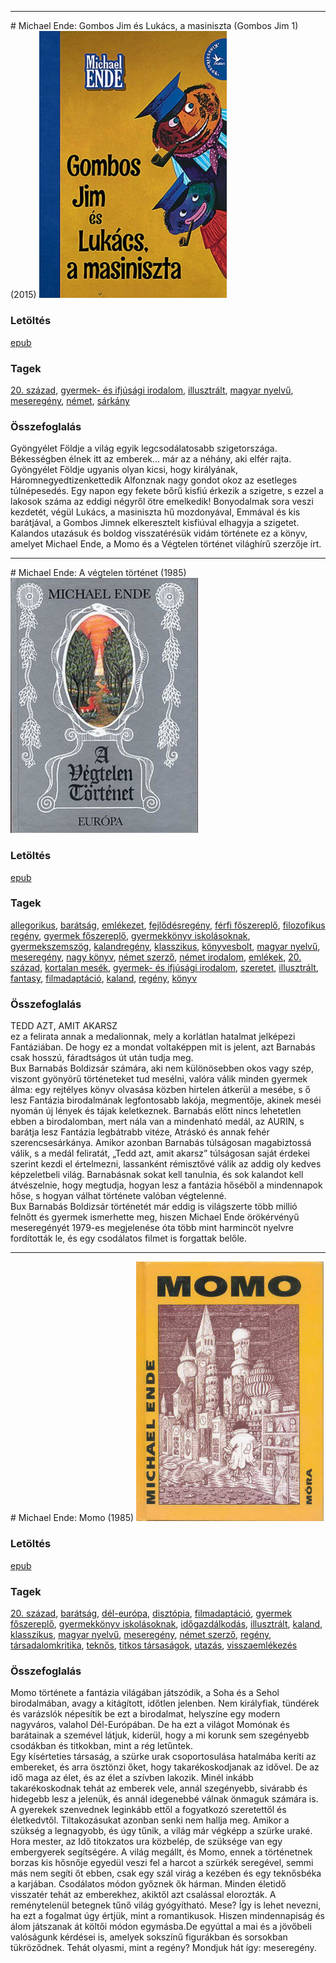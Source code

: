 <hr/>
# <a name="id_1492">Michael Ende: Gombos ​Jim és Lukács, a masiniszta (Gombos Jim 1) (2015)</a>
<img src="https://github.com/BercziSandor/calibre_lib/raw/main/main/Michael%20Ende/Gombos%20%20Jim%20es%20Lukacs%2C%20a%20masiniszta%20%281492%29/cover.jpg" alt="cover" width="300"/>

### Letöltés
[epub](https://github.com/BercziSandor/calibre_lib/raw/main/main/Michael%20Ende/Gombos%20%20Jim%20es%20Lukacs%2C%20a%20masiniszta%20%281492%29/Gombos%20%20Jim%20es%20Lukacs%2C%20a%20masini%20-%20Michael%20Ende.epub)

### Tagek
[20. század](https://github.com/berczisandor/calibre_lib/blob/main/main/_tags/20.%20sz%c3%a1zad.md), [gyermek- és ifjúsági irodalom](https://github.com/berczisandor/calibre_lib/blob/main/main/_tags/gyermek-%20%c3%a9s%20ifj%c3%bas%c3%a1gi%20irodalom.md), [illusztrált](https://github.com/berczisandor/calibre_lib/blob/main/main/_tags/illusztr%c3%a1lt.md), [magyar nyelvű](https://github.com/berczisandor/calibre_lib/blob/main/main/_tags/magyar%20nyelv%c5%b1.md), [meseregény](https://github.com/berczisandor/calibre_lib/blob/main/main/_tags/mesereg%c3%a9ny.md), [német](https://github.com/berczisandor/calibre_lib/blob/main/main/_tags/n%c3%a9met.md), [sárkány](https://github.com/berczisandor/calibre_lib/blob/main/main/_tags/s%c3%a1rk%c3%a1ny.md)

### Összefoglalás
<p class="description">Gyöngyélet Földje a világ egyik legcsodálatosabb szigetországa. Békességben élnek itt az emberek… már az a néhány, aki elfér rajta. Gyöngyélet Földje ugyanis olyan kicsi, hogy királyának, Háromnegyedtizenkettedik Alfonznak nagy gondot okoz az esetleges túlnépesedés. Egy napon egy fekete bőrű kisfiú érkezik a szigetre, s ezzel a lakosok száma az eddigi négyről ötre emelkedik! Bonyodalmak sora veszi kezdetét, végül Lukács, a masiniszta hű mozdonyával, Emmával és kis barátjával, a Gombos Jimnek elkeresztelt kisfiúval elhagyja a szigetet. Kalandos utazásuk és boldog visszatérésük vidám története ez a könyv, amelyet Michael Ende, a Momo és a Végtelen történet világhírű szerzője írt.</p>


<hr/>
# <a name="id_353">Michael Ende: A végtelen történet (1985)</a>
<img src="https://github.com/BercziSandor/calibre_lib/raw/main/main/Michael%20Ende/A%20vegtelen%20tortenet%20%28353%29/cover.jpg" alt="cover" width="300"/>

### Letöltés
[epub](https://github.com/BercziSandor/calibre_lib/raw/main/main/Michael%20Ende/A%20vegtelen%20tortenet%20%28353%29/A%20vegtelen%20tortenet%20-%20Michael%20Ende.epub)

### Tagek
[allegorikus](https://github.com/berczisandor/calibre_lib/blob/main/main/_tags/allegorikus.md), [barátság](https://github.com/berczisandor/calibre_lib/blob/main/main/_tags/bar%c3%a1ts%c3%a1g.md), [emlékezet](https://github.com/berczisandor/calibre_lib/blob/main/main/_tags/eml%c3%a9kezet.md), [fejlődésregény](https://github.com/berczisandor/calibre_lib/blob/main/main/_tags/fejl%c5%91d%c3%a9sreg%c3%a9ny.md), [férfi főszereplő](https://github.com/berczisandor/calibre_lib/blob/main/main/_tags/f%c3%a9rfi%20f%c5%91szerepl%c5%91.md), [filozofikus regény](https://github.com/berczisandor/calibre_lib/blob/main/main/_tags/filozofikus%20reg%c3%a9ny.md), [gyermek főszereplő](https://github.com/berczisandor/calibre_lib/blob/main/main/_tags/gyermek%20f%c5%91szerepl%c5%91.md), [gyermekkönyv iskolásoknak](https://github.com/berczisandor/calibre_lib/blob/main/main/_tags/gyermekk%c3%b6nyv%20iskol%c3%a1soknak.md), [gyermekszemszög](https://github.com/berczisandor/calibre_lib/blob/main/main/_tags/gyermekszemsz%c3%b6g.md), [kalandregény](https://github.com/berczisandor/calibre_lib/blob/main/main/_tags/kalandreg%c3%a9ny.md), [klasszikus](https://github.com/berczisandor/calibre_lib/blob/main/main/_tags/klasszikus.md), [könyvesbolt](https://github.com/berczisandor/calibre_lib/blob/main/main/_tags/k%c3%b6nyvesbolt.md), [magyar nyelvű](https://github.com/berczisandor/calibre_lib/blob/main/main/_tags/magyar%20nyelv%c5%b1.md), [meseregény](https://github.com/berczisandor/calibre_lib/blob/main/main/_tags/mesereg%c3%a9ny.md), [nagy könyv](https://github.com/berczisandor/calibre_lib/blob/main/main/_tags/nagy%20k%c3%b6nyv.md), [német szerző](https://github.com/berczisandor/calibre_lib/blob/main/main/_tags/n%c3%a9met%20szerz%c5%91.md), [német irodalom](https://github.com/berczisandor/calibre_lib/blob/main/main/_tags/n%c3%a9met%20irodalom.md), [emlékek](https://github.com/berczisandor/calibre_lib/blob/main/main/_tags/eml%c3%a9kek.md), [20. század](https://github.com/berczisandor/calibre_lib/blob/main/main/_tags/20.%20sz%c3%a1zad.md), [kortalan mesék](https://github.com/berczisandor/calibre_lib/blob/main/main/_tags/kortalan%20mes%c3%a9k.md), [gyermek- és ifjúsági irodalom](https://github.com/berczisandor/calibre_lib/blob/main/main/_tags/gyermek-%20%c3%a9s%20ifj%c3%bas%c3%a1gi%20irodalom.md), [szeretet](https://github.com/berczisandor/calibre_lib/blob/main/main/_tags/szeretet.md), [illusztrált](https://github.com/berczisandor/calibre_lib/blob/main/main/_tags/illusztr%c3%a1lt.md), [fantasy](https://github.com/berczisandor/calibre_lib/blob/main/main/_tags/fantasy.md), [filmadaptáció](https://github.com/berczisandor/calibre_lib/blob/main/main/_tags/filmadapt%c3%a1ci%c3%b3.md), [kaland](https://github.com/berczisandor/calibre_lib/blob/main/main/_tags/kaland.md), [regény](https://github.com/berczisandor/calibre_lib/blob/main/main/_tags/reg%c3%a9ny.md), [könyv](https://github.com/berczisandor/calibre_lib/blob/main/main/_tags/k%c3%b6nyv.md)

### Összefoglalás
<div>
<p>TEDD ​AZT, AMIT AKARSZ<br>ez a felirata annak a medalionnak, mely a korlátlan hatalmat jelképezi Fantáziában. De hogy ez a mondat voltaképpen mit is jelent, azt Barnabás csak hosszú, fáradtságos út után tudja meg.<br>Bux Barnabás Boldizsár számára, aki nem különösebben okos vagy szép, viszont gyönyörű történeteket tud mesélni, valóra válik minden gyermek álma: egy rejtélyes könyv olvasása közben hirtelen átkerül a mesébe, s ő lesz Fantázia birodalmának legfontosabb lakója, megmentője, akinek meséi nyomán új lények és tájak keletkeznek. Barnabás előtt nincs lehetetlen ebben a birodalomban, mert nála van a mindenható medál, az AURIN, s barátja lesz Fantázia legbátrabb vitéze, Atráskó és annak fehér szerencsesárkánya. Amikor azonban Barnabás túlságosan magabiztossá válik, s a medál feliratát, „Tedd azt, amit akarsz” túlságosan saját érdekei szerint kezdi el értelmezni, lassanként rémisztővé válik az addig oly kedves képzeletbeli világ. Barnabásnak sokat kell tanulnia, és sok kalandot kell átvészelnie, hogy megtudja, hogyan lesz a fantázia hőséből a mindennapok hőse, s hogyan válhat története valóban végtelenné.<br>Bux Barnabás Boldizsár történetét már eddig is világszerte több millió felnőtt és gyermek ismerhette meg, hiszen Michael Ende örökérvényű meseregényét 1979-es megjelenése óta több mint harmincöt nyelvre fordították le, és egy csodálatos filmet is forgattak belőle.</p></div>


<hr/>
# <a name="id_1430">Michael Ende: Momo (1985)</a>
<img src="https://github.com/BercziSandor/calibre_lib/raw/main/main/Michael%20Ende/Momo%20%281430%29/cover.jpg" alt="cover" width="300"/>

### Letöltés
[epub](https://github.com/BercziSandor/calibre_lib/raw/main/main/Michael%20Ende/Momo%20%281430%29/Momo%20-%20Michael%20Ende.epub)

### Tagek
[20. század](https://github.com/berczisandor/calibre_lib/blob/main/main/_tags/20.%20sz%c3%a1zad.md), [barátság](https://github.com/berczisandor/calibre_lib/blob/main/main/_tags/bar%c3%a1ts%c3%a1g.md), [dél-európa](https://github.com/berczisandor/calibre_lib/blob/main/main/_tags/d%c3%a9l-eur%c3%b3pa.md), [disztópia](https://github.com/berczisandor/calibre_lib/blob/main/main/_tags/diszt%c3%b3pia.md), [filmadaptáció](https://github.com/berczisandor/calibre_lib/blob/main/main/_tags/filmadapt%c3%a1ci%c3%b3.md), [gyermek főszereplő](https://github.com/berczisandor/calibre_lib/blob/main/main/_tags/gyermek%20f%c5%91szerepl%c5%91.md), [gyermekkönyv iskolásoknak](https://github.com/berczisandor/calibre_lib/blob/main/main/_tags/gyermekk%c3%b6nyv%20iskol%c3%a1soknak.md), [időgazdálkodás](https://github.com/berczisandor/calibre_lib/blob/main/main/_tags/id%c5%91gazd%c3%a1lkod%c3%a1s.md), [illusztrált](https://github.com/berczisandor/calibre_lib/blob/main/main/_tags/illusztr%c3%a1lt.md), [kaland](https://github.com/berczisandor/calibre_lib/blob/main/main/_tags/kaland.md), [klasszikus](https://github.com/berczisandor/calibre_lib/blob/main/main/_tags/klasszikus.md), [magyar nyelvű](https://github.com/berczisandor/calibre_lib/blob/main/main/_tags/magyar%20nyelv%c5%b1.md), [meseregény](https://github.com/berczisandor/calibre_lib/blob/main/main/_tags/mesereg%c3%a9ny.md), [német szerző](https://github.com/berczisandor/calibre_lib/blob/main/main/_tags/n%c3%a9met%20szerz%c5%91.md), [regény](https://github.com/berczisandor/calibre_lib/blob/main/main/_tags/reg%c3%a9ny.md), [társadalomkritika](https://github.com/berczisandor/calibre_lib/blob/main/main/_tags/t%c3%a1rsadalomkritika.md), [teknős](https://github.com/berczisandor/calibre_lib/blob/main/main/_tags/tekn%c5%91s.md), [titkos társaságok](https://github.com/berczisandor/calibre_lib/blob/main/main/_tags/titkos%20t%c3%a1rsas%c3%a1gok.md), [utazás](https://github.com/berczisandor/calibre_lib/blob/main/main/_tags/utaz%c3%a1s.md), [visszaemlékezés](https://github.com/berczisandor/calibre_lib/blob/main/main/_tags/visszaeml%c3%a9kez%c3%a9s.md)

### Összefoglalás
<div>
<p>Momo ​története a fantázia világában játszódik, a Soha és a Sehol birodalmában, avagy a kitágított, időtlen jelenben. Nem királyfiak, tündérek és varázslók népesítik be ezt a birodalmat, helyszíne egy modern nagyváros, valahol Dél-Európában. De ha ezt a világot Momónak és barátainak a szemével látjuk, kiderül, hogy a mi korunk sem szegényebb csodákban és titkokban, mint a rég letűntek. <br>Egy kísérteties társaság, a szürke urak csoportosulása hatalmába keríti az embereket, és arra ösztönzi őket, hogy takarékoskodjanak az idővel. De az idő maga az élet, és az élet a szívben lakozik. Minél inkább takarékoskodnak tehát az emberek vele, annál szegényebb, sivárabb és hidegebb lesz a jelenük, és annál idegenebbé válnak önmaguk számára is. A gyerekek szenvednek leginkább ettől a fogyatkozó szeretettől és életkedvtől. Tiltakozásukat azonban senki nem hallja meg. Amikor a szükség a legnagyobb, és úgy tűnik, a világ már végképp a szürke uraké. Hora mester, az Idő titokzatos ura közbelép, de szüksége van egy embergyerek segítségére. A világ megállt, és Momo, ennek a történetnek borzas kis hősnője egyedül veszi fel a harcot a szürkék seregével, semmi más nem segíti őt ebben, csak egy szál virág a kezében és egy teknősbéka a karjában. Csodálatos módon győznek ők hárman. Minden életidő visszatér tehát az emberekhez, akiktől azt csalással elorozták. A reménytelenül betegnek tűnő világ gyógyítható. Mese? Így is lehet nevezni, ha ezt a fogalmat úgy értjük, mint a romantikusok. Hiszen mindennapiság és álom játszanak át költői módon egymásba.De egyúttal a mai és a jövőbeli valóságunk kérdései is, amelyek sokszínű figurákban és sorsokban tükröződnek. Tehát olyasmi, mint a regény? Mondjuk hát így: meseregény.</p></div>


